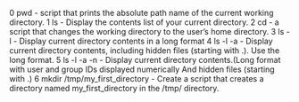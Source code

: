 0 pwd - script that prints the absolute path name of the current working directory.
1 ls - Display the contents list of your current directory.
2 cd - a script that changes the working directory to the user’s home directory.
3 ls -l - Display current directory contents in a long format
4 ls -l -a - Display current directory contents, including hidden files (starting with .). Use the long format.
5 ls -l -a -n - Display current directory contents.(Long format with user and group IDs displayed numerically And hidden files (starting with .)
6 mkdir /tmp/my\_first\_directory - Create a script that creates a directory named my\_first\_directory in the /tmp/ directory.

